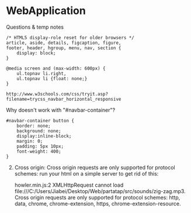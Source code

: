 # WebApplication

Questions & temp notes  
```
/* HTML5 display-role reset for older browsers */
article, aside, details, figcaption, figure, 
footer, header, hgroup, menu, nav, section {
    display: block;
}
```

```
@media screen and (max-width: 600px) {
    ul.topnav li.right,
    ul.topnav li {float: none;}
}

http://www.w3schools.com/css/tryit.asp?filename=trycss_navbar_horizontal_responsive
```


Why doesn't work with "#navbar-container"?
```
#navbar-container button {
	border: none;
	background: none;
	display:inline-block;
	margin: 0;
	padding: 5px 10px;
	font-weight: 400;
}
```

2. Cross origin: Cross origin requests are only supported for protocol schemes: run your html on a simple server to get rid of this:    

	howler.min.js:2 XMLHttpRequest cannot load file:///C:/Users/Jiabei/Desktop/Web/partatap/src/sounds/zig-zag.mp3. Cross origin requests are only supported for protocol schemes: http, data, chrome, chrome-extension, https, chrome-extension-resource.
